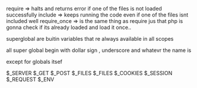 require => halts and returns error if  one of the files is not loaded successfully
include => keeps running the code even if one of the files isnt included well
require_once => is the same thing as require jus that php is gonna check if its already loaded and load it once..



superglobal are buitin  variables that re always available in all scopes


all super global begin with dollar sign , underscore and whatevr the name is


except for globals itsef

$_SERVER
$_GET
$_POST
$_FILES
$_FILES
$_COOKIES
$_SESSION
$_REQUEST
$_ENV
